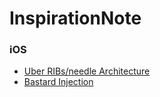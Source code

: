 # InspirationNote

### iOS
- [Uber RIBs/needle Architecture](https://scrapbox.io/ikesyo/Mobile_Act_ONLINE_%236_%7C_uber%2Fneedle%E3%82%92%E7%94%A8%E3%81%84%E3%81%9F%E3%83%A2%E3%82%B8%E3%83%A5%E3%83%BC%E3%83%AB%E9%96%93%E3%81%AE%E7%94%BB%E9%9D%A2%E9%81%B7%E7%A7%BB%E3%81%A8DI)
- [Bastard Injection](https://qiita.com/YusukeHosonuma/items/77bbb962e8ec4d36cbea)

